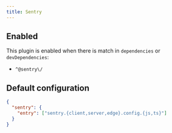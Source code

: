 ```yaml
---
title: Sentry
---
```


## Enabled

This plugin is enabled when there is match in `dependencies` or
`devDependencies`:

- `^@sentry\/`

## Default configuration

```json title="knip.json"
{
  "sentry": {
    "entry": ["sentry.{client,server,edge}.config.{js,ts}"]
  }
}
```
